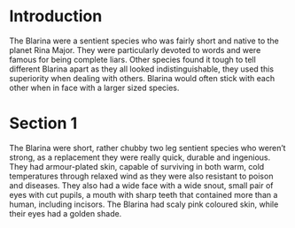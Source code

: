 # Introduction

The Blarina were a sentient species who was fairly short and native to the planet Rina Major.
They were particularly devoted to words and were famous for being complete liars.
Other species found it tough to tell different Blarina apart as they all looked indistinguishable, they used this superiority when dealing with others.
Blarina would often stick with each other when in face with a larger sized species.

# Section 1

The Blarina were short, rather chubby two leg sentient species who weren’t strong, as a replacement they were really quick, durable and ingenious.
They had armour-plated skin, capable of surviving in both warm, cold temperatures through relaxed wind as they were also resistant to poison and diseases.
They also had a wide face with a wide snout, small pair of eyes with cut pupils, a mouth with sharp teeth that contained more than a human, including incisors.
The Blarina had scaly pink coloured skin, while their eyes had a golden shade.
